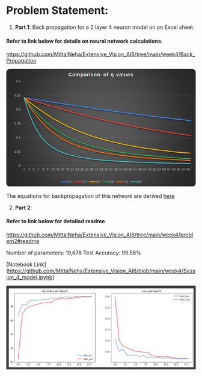 # Problem Statement:

1. **Part 1**:  Back propagation for a 2 layer 4 neuron model on an Excel sheet.
 
 #### Refer to link below for details on neural network calculations. 
 

https://github.com/MittalNeha/Extensive_Vision_AI6/tree/main/week4/Back_Propagation

<img src="https://github.com/MittalNeha/Extensive_Vision_AI6/blob/main/week4/images/image-20210528070301014.png?raw=true" style="zoom: 80%;" />

The equations for backpropagation of this network are derived [here](https://docs.google.com/document/d/e/2PACX-1vQObVYuAyGTwL0GUH90K_917ICkiwYK_zi8FdhCiLpoW4eGAwoQEfssxqOSB0134g5E7eFjid9PtITv/pub)








2. **Part 2**:  

#### Refer to link below for detailed readme

https://github.com/MittalNeha/Extensive_Vision_AI6/tree/main/week4/problem2#readme

Number of parameters: 19,678
Test Accuracy: 99.56%

[Notebook Link] (https://github.com/MittalNeha/Extensive_Vision_AI6/blob/main/week4/Session_4_model.ipynb)

<img src="https://github.com/MittalNeha/Extensive_Vision_AI6/blob/main/week4/images/final_acc_plots.jpg?raw=false" style="zoom: 80%;" />
